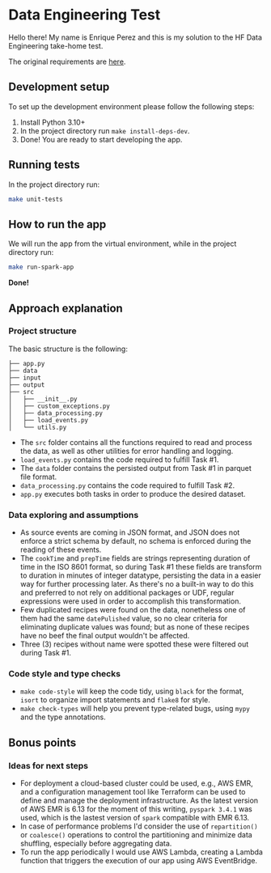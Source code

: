 # Data Engineering Test

Hello there! My name is Enrique Perez and this is my solution to the HF Data Engineering take-home test.

The original requirements are [here](./requirements.md).

## Development setup

To set up the development environment please follow the following steps:

1. Install Python 3.10+
2. In the project directory run `make install-deps-dev`.
3. Done! You are ready to start developing the app.

## Running tests

In the project directory run:
```bash
make unit-tests
```

## How to run the app

We will run the app from the virtual environment, while in the project directory run:

```bash
make run-spark-app
```

**Done!**

## Approach explanation

### Project structure

The basic structure is the following:

```text
├── app.py
├── data
├── input
├── output
├── src
│   ├── __init__.py
│   ├── custom_exceptions.py
│   ├── data_processing.py
│   ├── load_events.py
│   └── utils.py
```

* The `src` folder contains all the functions required to read and process the data, as well as other utilities for error handling and logging.
* `load_events.py` contains the code required to fulfill Task #1.
* The `data` folder contains the persisted output from Task #1 in parquet file format.
* `data_processing.py` contains the code required to fulfill Task #2.
* `app.py` executes both tasks in order to produce the desired dataset.

### Data exploring and assumptions

* As source events are coming in JSON format, and JSON does not enforce a strict schema by default, no schema is enforced during the reading of these events.
* The `cookTime` and `prepTime` fields are strings representing duration of time in the ISO 8601 format, so during Task #1 these fields are transform to duration in minutes of integer datatype, persisting the data in a easier way for further processing later. As there's no a built-in way to do this and preferred to not rely on additional packages or UDF, regular expressions were used in order to accomplish this transformation.
* Few duplicated recipes were found on the data, nonetheless one of them had the same `datePulished` value, so no clear criteria for eliminating duplicate values was found; but as none of these recipes have no beef the final output wouldn't be affected.
* Three (3) recipes without name were spotted these were filtered out during Task #1.

### Code style and type checks

* `make code-style` will keep the code tidy, using `black` for the format, `isort` to organize import statements and `flake8` for style.
* `make check-types` will help you prevent type-related bugs, using `mypy` and the type annotations.

## Bonus points

### Ideas for next steps

* For deployment a cloud-based cluster could be used, e.g., AWS EMR, and a configuration management tool like Terraform can be used to define and manage the deployment infrastructure. As the latest version of AWS EMR is 6.13 for the moment of this writing, `pyspark 3.4.1` was used, which is the lastest version of `spark` compatible with EMR 6.13.
* In case of performance problems I'd consider the use of `repartition()` or `coalesce()` operations to control the partitioning and minimize data shuffling, especially before aggregating data.
* To run the app periodically I would use AWS Lambda, creating a Lambda function that triggers the execution of our app using AWS EventBridge.
